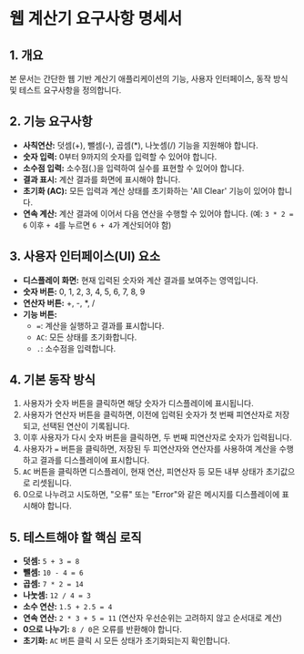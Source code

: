 # 웹 계산기 요구사항 명세서

## 1. 개요
본 문서는 간단한 웹 기반 계산기 애플리케이션의 기능, 사용자 인터페이스, 동작 방식 및 테스트 요구사항을 정의합니다.

## 2. 기능 요구사항
- **사칙연산:** 덧셈(+), 뺄셈(-), 곱셈(*), 나눗셈(/) 기능을 지원해야 합니다.
- **숫자 입력:** 0부터 9까지의 숫자를 입력할 수 있어야 합니다.
- **소수점 입력:** 소수점(.)을 입력하여 실수를 표현할 수 있어야 합니다.
- **결과 표시:** 계산 결과를 화면에 표시해야 합니다.
- **초기화 (AC):** 모든 입력과 계산 상태를 초기화하는 'All Clear' 기능이 있어야 합니다.
- **연속 계산:** 계산 결과에 이어서 다음 연산을 수행할 수 있어야 합니다. (예: `3 * 2 = 6` 이후 `+ 4`를 누르면 `6 + 4`가 계산되어야 함)

## 3. 사용자 인터페이스(UI) 요소
- **디스플레이 화면:** 현재 입력된 숫자와 계산 결과를 보여주는 영역입니다.
- **숫자 버튼:** 0, 1, 2, 3, 4, 5, 6, 7, 8, 9
- **연산자 버튼:** +, -, *, /
- **기능 버튼:**
    - `=`: 계산을 실행하고 결과를 표시합니다.
    - `AC`: 모든 상태를 초기화합니다.
    - `.`: 소수점을 입력합니다.

## 4. 기본 동작 방식
1.  사용자가 숫자 버튼을 클릭하면 해당 숫자가 디스플레이에 표시됩니다.
2.  사용자가 연산자 버튼을 클릭하면, 이전에 입력된 숫자가 첫 번째 피연산자로 저장되고, 선택된 연산이 기록됩니다.
3.  이후 사용자가 다시 숫자 버튼을 클릭하면, 두 번째 피연산자로 숫자가 입력됩니다.
4.  사용자가 `=` 버튼을 클릭하면, 저장된 두 피연산자와 연산자를 사용하여 계산을 수행하고 결과를 디스플레이에 표시합니다.
5.  `AC` 버튼을 클릭하면 디스플레이, 현재 연산, 피연산자 등 모든 내부 상태가 초기값으로 리셋됩니다.
6.  0으로 나누려고 시도하면, "오류" 또는 "Error"와 같은 메시지를 디스플레이에 표시해야 합니다.

## 5. 테스트해야 할 핵심 로직
- **덧셈:** `5 + 3 = 8`
- **뺄셈:** `10 - 4 = 6`
- **곱셈:** `7 * 2 = 14`
- **나눗셈:** `12 / 4 = 3`
- **소수 연산:** `1.5 + 2.5 = 4`
- **연속 연산:** `2 * 3 + 5 = 11` (연산자 우선순위는 고려하지 않고 순서대로 계산)
- **0으로 나누기:** `8 / 0`은 오류를 반환해야 합니다.
- **초기화:** `AC` 버튼 클릭 시 모든 상태가 초기화되는지 확인합니다.
